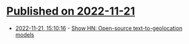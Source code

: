 # [Published on 2022-11-21](index.md)

* [2022-11-21, 15:10:16](https://news.ycombinator.com/item?id=33693390) - [Show HN: Open-source text-to-geolocation models](https://github.com/1712n/yachay-public/tree/master/conf_geotagging_model)

